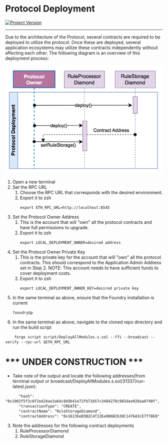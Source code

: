 # Protocol Deployment
[![Project Version][version-image]][version-url]




---
Due to the architecture of the Protocol, several contracts are required to be deployed to utilize the protocol. Once these are deployed, 
several application ecosystems may utilize these contracts independently without affecting each other. The following diagram
is an overview of this deployment process:


![Protocol deployment sequence diagram](../images/ProtocolDeployment.png)

1. Open a new terminal
2. Set the RPC URL
   1. Choose the RPC URL that corresponds with the desired environment.
   2. Export it to zsh
        ````
        export ETH_RPC_URL=http://localhost:8545
        ````
3. Set the Protocol Owner Address
   1. This is the account that will "own" all the protocol contracts and have full permissions to upgrade.
   2. Export it to zsh
        ````
        export LOCAL_DEPLOYMENT_OWNER=desired address
        ````
4. Set the Protocol Owner Private Key
   1. This is the private key for the account that will "own" all the protocol contracts. This should correspond to the Application Admin Address set in Step 2. NOTE: This account needs to have sufficient funds to cover deployment costs.
   2. Export it to zsh
        ````
        export LOCAL_DEPLOYMENT_OWNER_KEY=desired private key
        ```` 
5. In the same terminal as above, ensure that the Foundry installation is current
   ````
   foundryUp
   ````
6. In the same terminal as above, navigate to the cloned repo directory and run the build script
````
    forge script script/DeployAllModules.s.sol --ffi --broadcast --verify --rpc-url $ETH_RPC_URL
````

# *** UNDER CONSTRUCTION ***
- Take note of the output and locate the following addresses(from terminal output or broadcast/DeployAllModules.s.sol/31337/run-latest.json):
```
      "hash": "0x1902f5f3c6f2ed24ae3a64c8ddb41e72fb71b57c3404278c965dee920aa6f40f",
      "transactionType": "CREATE",
      "contractName": "RuleStorageDiamond",
      "contractAddress": "0x1613beB3B2C4f22Ee086B2b38C1476A3cE7f78E8"

```
3. Note the addresses for the following contract deployments
   1. RuleProcessorDiamond
   2. RuleStorageDiamond


<!-- These are the body links -->
[environment-url]: ./SET-ENVIRONMENT.md

<!-- These are the header links -->
[version-image]: https://img.shields.io/badge/Version-1.1.0-brightgreen?style=for-the-badge&logo=appveyor
[version-url]: https://github.com/thrackle-io/Tron